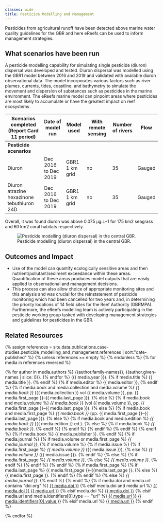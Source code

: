 ```yaml
---
classes: wide
title: Pesticide Modelling and Management
---
```


Pesticides from agricultural runoff have been detected above marine water quality guidelines for the GBR and here eReefs can be used to inform management strategies. 

## What scenarios have been run
A pesticide modelling capability for simulating single pesticide (diuron) dispersal was developed and tested. Diuron dispersal was modelled using the GBR1 model between 2016 and 2019 and validated with available diuron observational data. 
The model incorporates various factors such as river plumes, currents, tides, coastline, and bathymetry to simulate the movement and dispersion of substances such as pesticides in the marine environment. The eReefs marine model can pinpoint areas where pesticides are most likely to accumulate or have the greatest impact on reef ecosystems.

| **Scenarios completed (Report Card 11 period)**  | **Date of model run** | **Model used**    | **With remote sensing** | **Number of rivers** | **Flow** |
| ------------------------------------------------ | --------------------- | ----------------- | ----------------------------------------------- | ------------------------------------ | -------- |
| **Pesticide scenarios**                          |                       |                   |                                                 |                                      |          |
| Diuron                                           | Dec 2016 to Dec 2019  | GBR1<br>1 km grid | no                                              | 35                                   | Gauged   |
| Diuron atrazine hexazinone tebuthiuron 24D       | Dec 2016 to Dec 2019  | GBR1<br>1 km grid | no                                              | 35                                   | Gauged   |

Overall, it was found diuron was above 0.075 μg.L−1 for 175 km2 seagrass and 60 km2 coral habitats respectively. 

<figure>
    <img src="/assets/images/research/Figure_3_Pesticide_modelling_diuron_dispersal_in_the_central_GBR.png" title="Pesticide modelling (diuron dispersal) in the central GBR." alt="Pesticide modelling (diuron dispersal) in the central GBR.">
    <figcaption>
        Pesticide modelling (diuron dispersal) in the central GBR.
    </figcaption>
</figure>

## Outcomes and Impact
- Use of the model can quantify ecologically sensitive areas and then nutrient/pollutant/sediment exceedance within these areas.  Quantification of these areas   produces model outputs that are easily applied to observational and management decisions. 
- This process can also allow choice of appropriate monitoring sites and this analysis and was crucial for the reinstatement of pesticide monitoring which had been cancelled for two years and, in determining the priority locations of 14 field sites for the Reef Authority (GBRMPA). Furthermore, the eReefs modelling team is actively participating in the pesticide working group tasked with developing management strategies and guidelines for pesticides in the GBR.


## Related Resources

{% assign references = site.data.publications.case-studies.pesticide_modelling_and_management.references | sort:"date-published" %}
{% unless references == empty %}
{% endunless %}
{% for media in references reversed %}
<p class="references">
    {% for author in media.authors %}
    {{author.family-names}}, {{author.given-names | slice: 0}}.
    {% endfor %}
     ({{ media.year }}).
    {% if media.title %}
        {{ media.title }}.
    {% endif %}
    {% if media.editor %}
        {{ media.editor }},
    {% endif %}
    {% if media.book and media.collection and media.volume %}
        <i>{{ media.book }}</i> ({{ media.collection }} vol {{ media.volume }}, pp. {{ media.first_page }}–{{ media.last_page }}).
    {% else %}
        {% if media.book and media.volume %}
            <i>{{ media.book }}</i> (vol {{ media.volume }}, pp. {{ media.first_page }}–{{ media.last_page }}).
        {% else %}
            {% if media.book and media.first_page %}
                <i>{{ media.book }}</i> (pp. {{ media.first_page }}–{{ media.last_page }}).
            {% else %}
                {% if media.book and media.edition %}
                    <i>{{ media.book }}</i> ({{ media.edition }} ed.).
                {% else %}
                    {% if media.book %}
                        <i>{{ media.book }}</i>.
                    {% endif %}
                {% endif %}
            {% endif %}
        {% endif %}
    {% endif %}
    {% if media.book %}
        {{ media.publisher }}.
    {% endif %}
    {% if media.journal %}
        {% if media.volume or media.first_page %}
            <i>{{ media.journal }}</i>,
            {% if media.volume %}
                {% if media.issue %}
                    {% if media.first_page %}
                        <i>{{ media.volume }}</i> ({{ media.issue }}),
                    {% else %}
                        <i>{{ media.volume }}</i> ({{ media.issue }}).
                    {% endif %}
                {% else %}
                    {% if media.first_page %}
                        <i>{{ media.volume }}</i>,
                    {% else %}
                        <i>{{ media.volume }}</i>.
                    {% endif %}
                {% endif %}
            {% endif %}
            {% if media.first_page %}
                {% if media.last_page %}
                    {{ media.first_page }}–{{media.last_page }}.
                {% else %}
                    {{ media.first_page }}.
                {% endif %}
            {% endif %}
        {% else %}
            <i>{{ media.journal }}</i>.
        {% endif %}
    {% endif %}
    {% if media.doi and media.url contains "doi.org" %}
    <a href="https://doi.org/{{ media.doi }}">{{ media.doi }}</a>
    {% elsif media.doi and media.url %}
    <a href="https://doi.org/{{ media.doi }}">{{ media.doi }}</a>
    <a href="{{ media.url }}">{{ media.url }}</a>
    {% elsif media.doi %}
    <a href="https://doi.org/{{ media.doi }}">{{ media.doi }}</a>
    {% elsif media.url and media.identifiers[0].type == "url" %}
    <a href="{{ media.url }}">{{ media.url }}</a>
    <a href="{{ media.identifiers[0].value }}">{{ media.identifiers[0].value }}</a>
    {% elsif media.url %}
    <a href="{{ media.url }}">{{ media.url }}</a>
    {% endif %}
</p>
{% endfor %}
